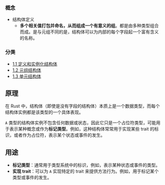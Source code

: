 ### 概念
- 结构体定义
	- **多个相关值打包并命名，从而组成一个有意义的组**。都是由多种类型组合而成。是与元组不同的是，结构体可以为内部的每个字段起一个富有含义的名称。
### 分类
- [1.1 定义和实例化结构体](1.1%20定义和实例化结构体.md)
- [1.2 元组结构体](1.2%20元组结构体.md)
- [1.3 单元结构体](1.3%20单元结构体.md)
## 原理

在 Rust 中，结构体（即使是没有字段的结构体）本质上是一个数据类型，而每个结构体实例都是该类型的一个具体表现。

`A` 类型的结构体实例不包含任何数据或状态，因此它只是一个占位符类型，可能用于表示某种概念或作为**标记类型**。例如，这种结构体常常用于实现某些 trait 的标识，或者作为占位符，表示某个状态或事件的发生。

## 用途

- **标记类型**：通常用于类型系统中的标识，例如，表示某种状态或事件的类型。
- **实现 trait**：可以为 `A` 实现特定的 trait 来提供方法行为。例如，用于标记某个类型或事件的发生。